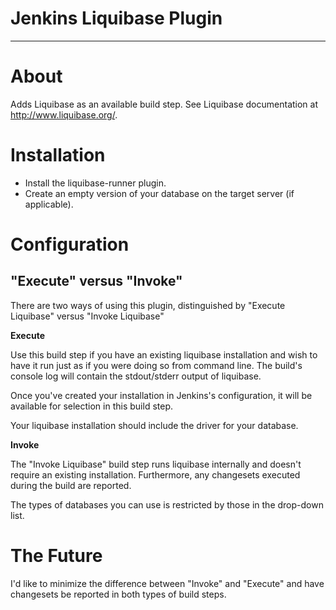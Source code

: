 # Jenkins Liquibase Plugin
---

# About

Adds Liquibase as an available build step.  See Liquibase documentation at http://www.liquibase.org/.

# Installation

*  Install the liquibase-runner plugin.
*  Create an empty version of your database on the target server (if applicable).


# Configuration

## "Execute" versus "Invoke"

There are two ways of using this plugin, distinguished by "Execute Liquibase" versus "Invoke Liquibase"

**Execute**

Use this build step if you have an existing liquibase installation and wish to have it run just as if you were doing so 
from command line.  The build's console log will contain the stdout/stderr output of liquibase.

Once you've created your installation in Jenkins's configuration, it will be available for selection in this build step. 

Your liquibase installation should include the driver for your database.

**Invoke**

The "Invoke Liquibase" build step runs liquibase internally and doesn't require an existing installation.  Furthermore, 
any changesets executed during the build are reported.

The types of databases you can use is restricted by those in the drop-down list. 
  
# The Future
  
I'd like to minimize the difference between "Invoke" and "Execute" and have changesets be reported in both types of
build steps.
 





